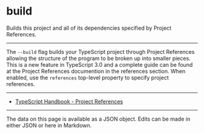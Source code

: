 <!-- Important! Do not modify comment blocks. They are necessary for the transformer to work properly -->

<!-- title -->
# build

<!-- shortDescription -->
Builds this project and all of its dependencies specified by Project References.

---

<!-- extendedDescription -->
The `--build` flag builds your TypeScript project through Project References allowing the structure of the program to be broken up into smaller pieces. This is a new feature in TypeScript 3.0 and a complete guide can be found at the Project References documention in the references section. When enabled, use the `references` top-level property to specify project references.

---

<!-- references -->
- [TypeScript Handbook - Project References](https://www.typescriptlang.org/docs/handbook/project-references.html)
---

<!-- footer -->
The data on this page is available as a JSON object. Edits can be made in either JSON or here in Markdown.
